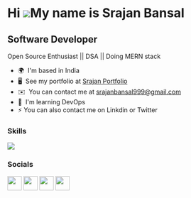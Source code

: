 Hi ![](https://user-images.githubusercontent.com/18350557/176309783-0785949b-9127-417c-8b55-ab5a4333674e.gif)My name is Srajan Bansal
==============================================================================================================================
Software Developer
------------------

Open Source Enthusiast || DSA || Doing MERN stack

* 🌍  I'm based in India
* 🖥️  See my portfolio at [Srajan Portfolio](http://portfolio-srajanbansal.netlify.app)
* ✉️  You can contact me at [srajanbansal999@gmail.com](mailto:srajanbansal999@gmail.com)
* 🧠  I'm learning DevOps
* ⚡  You can also contact me on Linkdin or Twitter

### Skills


<p align="left">
  <a href="https://skillicons.dev">
    <img src="https://skillicons.dev/icons?i=java,js,html,css,react,nodejs,express,mongodb,docker,redis,prometheus,grafana" />
  </a>
</p>


### Socials

<p align="left"><a href="https://www.github.com/Srajan-Bansal" target="_blank" rel="noreferrer"><img src="https://raw.githubusercontent.com/danielcranney/readme-generator/main/public/icons/socials/github.svg" width="32" height="32" /></a> <a href="http://www.instagram.com/https://www.instagram.com/srajanbansal1448/" target="_blank" rel="noreferrer"><img src="https://raw.githubusercontent.com/danielcranney/readme-generator/main/public/icons/socials/instagram.svg" width="32" height="32" /></a> <a href="https://www.linkedin.com/in/https://www.linkedin.com/in/srajan-bansal/" target="_blank" rel="noreferrer"><img src="https://raw.githubusercontent.com/danielcranney/readme-generator/main/public/icons/socials/linkedin.svg" width="32" height="32" /></a> <a href="https://www.twitter.com/Srajanstwt" target="_blank" rel="noreferrer"><img src="https://raw.githubusercontent.com/danielcranney/readme-generator/main/public/icons/socials/twitter.svg" width="32" height="32" /></a></p>
